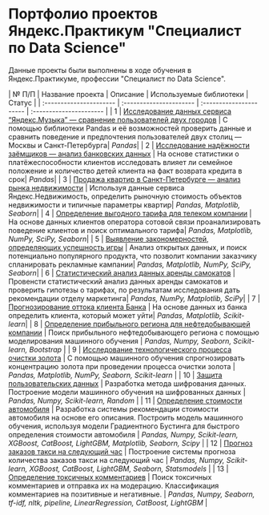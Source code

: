 # Портфолио проектов Яндекс.Практикум "Специалист по Data Science"


Данные проекты были выполнены в ходе обучения в Яндекс.Практикуме, профессии "Специалист по Data Science".

|    № П/П    | Название проекта | Описание | Используемые библиотеки | Статус |
| :---------------------- | :---------------------- | :---------------------- | :---------------------- |
| 1 | [Исследование данных сервиса “Яндекс.Музыка” — сравнение пользователей двух городов](https://github.com/zikillDV/myproject_YP_DataScience/blob/main/Сравнение%20поведение%20пользователей/users_comparsion.ipynb) | С помощью библиотеки Pandas и её возможностей проверить данные и сравнить поведение и предпочтения пользователей двух столиц — Москвы и Санкт-Петербурга| *Pandas*|
| 2 | [Исследование надёжности заёмщиков — анализ банковских данных](https://github.com/zikillDV/myproject_YP_DataScience/blob/main/Исследование%20надежности%20заемщиков/bank_research.ipynb) | На основе статистики о платёжеспособности клиентов исследовать влияет ли семейное положение и количество детей клиента на факт возврата кредита в срок| *Pandas*|
| 3 | [Продажа квартир в Санкт-Петербурге — анализ рынка недвижимости](https://github.com/zikillDV/myproject_YP_DataScience/blob/main/Исследование%20объявлений%20о%20продаже%20квартир/flat_market_research.ipynb) | Используя данные сервиса Яндекс.Недвижимость, определить рыночную стоимость объектов недвижимости и типичные параметры квартир| *Pandas, Matplotlib, Seaborn*|
| 4 | [Определение выгодного тарифа для телеком компании](https://github.com/zikillDV/myproject_YP_DataScience/blob/main/Определение%20перспективного%20тарифа%20для%20телеком-компании/optimal_tarrif.ipynb) | На основе данных клиентов оператора сотовой связи проанализировать поведение клиентов и поиск оптимального тарифа| *Pandas, Matplotlib, NumPy, SciPy, Seaborn*|
| 5 | [Выявление закономерностей, определяющих успешность игры](https://github.com/zikillDV/myproject_YP_DataScience/blob/main/Определение%20успешности%20игры/game_research.ipynb) | Анализ открытых данных, и поиск потенциально популярного продукта, что позволит компании заказчику спланировать рекламные кампании| *Pandas, Matplotlib, NumPy, SciPy, Seaborn*|
| 6 | [Статистический анализ данных аренды самокатов](https://github.com/zikillDV/myproject_YP_DataScience/blob/main/Статистический%20анализ%20данных%20аренды/stat_analysis.ipynb) | Провенсти статистический анализ данных аренды самокатов и проверить гипотезы о тарифах, по результатам исследования дать рекомендации отделу маркетинга| *Pandas, NumPy, Matplotlib, SciPy*|
| 7 | [Прогнозирование оттока клиента Банка](https://github.com/zikillDV/myproject_YP_DataScience/blob/main/Прогнозирование%20оттока%20клиентов%20Банка/bank_clients.ipynb) | На основе данных из банка определить клиента, который может уйти| *Pandas, Matplotlib, Scikit-learn*|
| 8 | [Определение прибыльного региона для нефтедобывающей компании](https://github.com/zikillDV/myproject_YP_DataScience/blob/main/Выбор%20локации%20для%20скважины/locate_search.ipynb) | Поиск прибыльного нефтедобывающего региона с помощью моделирования машинного обучения | *Pandas, Numpy, Seaborn, Scikit-learn, Bootstrap* |
| 9 | [Исследование технологического процесса очистки золота](https://github.com/zikillDV/myproject_YP_DataScience/blob/main/Исследование%20технологического%20процесса%20очистки%20золота/gold_clear_research.ipynb) | С помощью машинного обучения спрогнозировать концентрацию золота при проведении процесса очистки золота | *Pandas, Matplotlib, NumPy, Seaborn, Scikit-learn* |
| 10 | [Защита пользовательских данных](https://github.com/zikillDV/myproject_YP_DataScience/blob/main/Защита%20пользовательских%20данных/encryption.ipynb) | Разработка метода шифрования данных. Построение модели машинного обучения на шифрованных данных | *Pandas, Numpy, Scikit-learn, Random* |
| 11 | [Определение стоимости автомобиля](https://github.com/zikillDV/myproject_YP_DataScience/blob/main/Определение%20стоимости%20автомобиля/vehicle_recommend.ipynb) | Разработка системы рекомендации стоимости автомобиля на основе его описания. Построить модель машинного обучения, используя модели Градиентного Бустинга для быстрого определения стоимости автомобиля | *Pandas, Numpy, Scikit-learn, XGBoost, CatBoost, LightGBM, Matplotlib, Seaborn, Scipy* |
| 12 | [Прогноз заказов такси на следующий час](https://github.com/zikillDV/myproject_YP_DataScience/blob/main/Прогнозирование%20заказов%20такси/taxi_predict.ipynb) | Построение системы прогноза количества заказов такси на следующий час | *Pandas, Numpy, Scikit-learn, XGBoost, CatBoost, LightGBM, Seaborn, Statsmodels* |
| 13 | [Определение токсичных комментариев](https://github.com/zikillDV/myproject_YP_DataScience/blob/main/Определение%20токсичных%20комментариев/toxic_comments.ipynb) | Поиск токсичных комментариев и отправка их на модерацию. Классификация комментариев на позитивные и негативные. | *Pandas, Numpy, Seaborn, tf-idf, nltk, pipeline, LinearRegression, CatBoost, LightGBM* |
